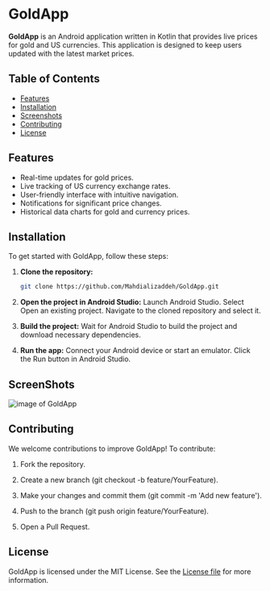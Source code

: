 # GoldApp

**GoldApp** is an Android application written in Kotlin that provides live prices for gold and US currencies. This application is designed to keep users updated with the latest market prices.

## Table of Contents

- [Features](#features)
- [Installation](#installation)
- [Screenshots](#screenshots)
- [Contributing](#contributing)
- [License](#license)

## Features

- Real-time updates for gold prices.
- Live tracking of US currency exchange rates.
- User-friendly interface with intuitive navigation.
- Notifications for significant price changes.
- Historical data charts for gold and currency prices.

## Installation

To get started with GoldApp, follow these steps:

1. **Clone the repository:**

   ```bash
   git clone https://github.com/Mahdializaddeh/GoldApp.git

2. **Open the project in Android Studio:**
        Launch Android Studio.
        Select Open an existing project.
        Navigate to the cloned repository and select it.

3. **Build the project:**
        Wait for Android Studio to build the project and download necessary dependencies.

4. **Run the app:**
        Connect your Android device or start an emulator.
        Click the Run button in Android Studio.
    
## ScreenShots
![image of GoldApp](./images/GoldApp.jpg)
## Contributing

We welcome contributions to improve GoldApp! To contribute:

1. Fork the repository.

2. Create a new branch (git checkout -b feature/YourFeature).

3. Make your changes and commit them (git commit -m 'Add new feature').

4. Push to the branch (git push origin feature/YourFeature).

5. Open a Pull Request.

## License
GoldApp is licensed under the MIT License. See the [License file](./LICENSE)  for more information.